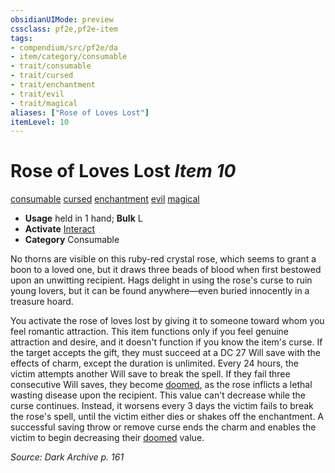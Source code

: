 ```yaml
---
obsidianUIMode: preview
cssclass: pf2e,pf2e-item
tags:
- compendium/src/pf2e/da
- item/category/consumable
- trait/consumable
- trait/cursed
- trait/enchantment
- trait/evil
- trait/magical
aliases: ["Rose of Loves Lost"]
itemLevel: 10
---
```

# Rose of Loves Lost *Item 10*  
[consumable](../../../rules/traits/consumable.md)  [cursed](../../../rules/traits/cursed-gmg.md)  [enchantment](../../../rules/traits/enchantment.md)  [evil](../../../rules/traits/evil.md)  [magical](../../../rules/traits/magical.md)  

- **Usage** held in 1 hand; **Bulk** L
- **Activate** [Interact](../../../rules/actions/interact.md)
- **Category** Consumable

No thorns are visible on this ruby-red crystal rose, which seems to grant a boon to a loved one, but it draws three beads of blood when first bestowed upon an unwitting recipient. Hags delight in using the rose's curse to ruin young lovers, but it can be found anywhere—even buried innocently in a treasure hoard.

You activate the rose of loves lost by giving it to someone toward whom you feel romantic attraction. This item functions only if you feel genuine attraction and desire, and it doesn't function if you know the item's curse. If the target accepts the gift, they must succeed at a DC 27 Will save with the effects of charm, except the duration is unlimited. Every 24 hours, the victim attempts another Will save to break the spell. If they fail three consecutive Will saves, they become [doomed](../../../rules/conditions.md#Doomed), as the rose inflicts a lethal wasting disease upon the recipient. This value can't decrease while the curse continues. Instead, it worsens every 3 days the victim fails to break the rose's spell, until the victim either dies or shakes off the enchantment. A successful saving throw or remove curse ends the charm and enables the victim to begin decreasing their [doomed](../../../rules/conditions.md#Doomed) value.

*Source: Dark Archive p. 161*